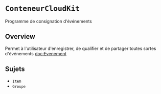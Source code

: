 # ``ConteneurCloudKit``

Programme de consignation d'événements

## Overview

Permet à l'utilisateur d'enregistrer, de qualifier et de partager toutes sortes d'événements
<doc:Evenement>
## Sujets

- ``Item``
- ``Groupe``
